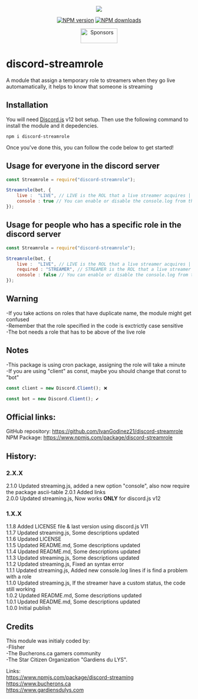 <p align="center"><a href="https://nodei.co/npm/discord-streamrole/"><img src="https://nodei.co/npm/discord-streamrole.png"></a></p>
<p align="center">
<a href="https://www.npmjs.com/package/discord-streamrole"><img src="https://img.shields.io/npm/v/discord-streamrole.svg?maxAge=3600" alt="NPM version" /></a>
<a href="https://www.npmjs.com/package/discord-streamrole"><img src="https://img.shields.io/npm/dt/discord-streamrole.svg?maxAge=3600" alt="NPM downloads" /></a>
<p align="center"><a href="https://github.com/sponsors/IvanGodinez21"><img src="https://user-images.githubusercontent.com/1902323/65816833-f3393200-e200-11e9-9006-ff4c77e3a79c.png" height="40" width="100" alt="Sponsors" /></a></p>

# discord-streamrole
A module that assign a temporary role to streamers when they go live automamatically, it helps to know that someone is streaming

## Installation
You will need [Discord.js](https://discord.js.org/#/) v12 bot setup.
Then use the following command to install the module and it depedencies.

```
npm i discord-streamrole
``` 

Once you've done this, you can follow the code below to get started!

## Usage for everyone in the discord server
```js
const Streamrole = require("discord-streamrole");

Streamrole(bot, {
	live :  "LIVE", // LIVE is the ROL that a live streamer acquires | you can change LIVE for other role name that you want to use
	console : true // You can enable or disable the console.log from the package if you want | Use true to enable and use false to disable
});
```
## Usage for people who has a specific role in the discord server
```js
const Streamrole = require("discord-streamrole");

Streamrole(bot, {
	live :  "LIVE", // LIVE is the ROL that a live streamer acquires | you can change LIVE for other role name that you want to use
	required : "STREAMER", // STREAMER is the ROL that a live streamer needs to acquiere the LIVE ROL | you can change STREAMER for other role name that you want to use (remember adding the comma after "LIVE")
	console : false // You can enable or disable the console.log from the package if you want | Use true to enable and use false to disable
});
```

## Warning
-If you take actions on roles that have duplicate name, the module might get confused   
-Remember that the role specified in the code is exctrictly case sensitive   
-The bot needs a role that has to be above of the live role   

## Notes
-This package is using cron package, assigning the role will take a minute     
-If you are using "client" as const, maybe you should change that const to "bot"    

```js
const client = new Discord.Client(); ❌
```
```js
const bot = new Discord.Client(); ✔
```


## Official links:
GitHub repository: https://github.com/IvanGodinez21/discord-streamrole   
NPM Package: https://www.npmjs.com/package/discord-streamrole   


## History:  
### 2.X.X   
2.1.0 Updated streaming.js, added a new option "console", also now require the package ascii-table
2.0.1 Added links   
2.0.0 Updated streaming.js, Now works **ONLY** for discord.js v12   

### 1.X.X   
1.1.8 Added LICENSE file & last version using discord.js V11   
1.1.7 Updated streaming.js, Some descriptions updated   
1.1.6 Updated LICENSE   
1.1.5 Updated README.md, Some descriptions updated   
1.1.4 Updated README.md, Some descriptions updated   
1.1.3 Updated streaming.js, Some descriptions updated   
1.1.2 Updated streaming.js, Fixed an syntax error   
1.1.1 Updated streaming.js, Added new console.log lines if is find a problem with a role   
1.1.0 Updated streaming.js, If the streamer have a custom status, the code still working   
1.0.2 Updated README.md, Some descriptions updated   
1.0.1 Updated README.md, Some descriptions updated   
1.0.0 Initial publish   


## Credits
This module was initialy coded by:  
-Flisher   
-The Bucherons.ca gamers community   
-The Star Citizen Organization "Gardiens du LYS".   

Links:  
https://www.npmjs.com/package/discord-streaming   
https://www.bucherons.ca   
https://www.gardiensdulys.com   